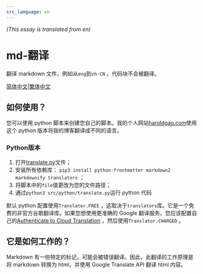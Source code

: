 ```yaml
---
src_language: en
---
```


*(This essay is translated from en)*

# md-翻译

翻译 markdown 文件，例如从`eng`到`zh-CN` 。代码块不会被翻译。

[简体中文](README.zh-cn.md)|[繁体中文](README.zh-tw.md)

## 如何使用？

您可以使用 python 脚本来创建您自己的脚本。我的个人网站[haroldgao.com](https://haroldgao.com)使用这个 python 版本将我的博客翻译成不同的语言。

###  Python版本

1. 打开[translate.py](src/python/translate.py)文件；
2. 安装所有依赖库： `pip3 install python-frontmatter markdown2 markdownify translators` ；
3. 将脚本中的`file`值更改为您的文件路径；
4. 通过`python3 src/python/translate.py`运行 python 代码

默认 python 配置使用`Translator.FREE` ，这取决于`translators`库。它是一个免费的非官方谷歌翻译库。如果您想使用更准确的 Google 翻译服务，您应该配置自己的[Authenticate to Cloud Translation](https://cloud.google.com/translate/docs/authentication) ，然后使用`Translator.CHARGED` 。

## 它是如何工作的？

 Markdown 有一些特定的标记，可能会被错误翻译。因此，此翻译的工作原理是将 markdown 转换为 html，并使用 Google Translate API 翻译 html 内容。